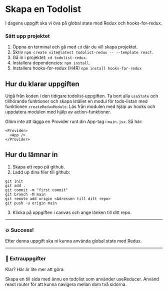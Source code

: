 # Skapa en Todolist

I dagens uppgift ska vi öva på global state med Redux och hooks-for-redux.

### Sätt upp projektet

1. Öppna en terminal och gå med `cd` där du vill skapa projektet.
2. Skriv `npm create vite@latest todolist-redux -- --template react`.
3. Gå in i projektet: `cd todolist-redux`.
4. Installera dependencies: `npm install`.
5. Installera hooks-for-redux (H4R) `npm install hooks-for-redux`

## Hur du klarar uppgiften

Utgå från koden i den tidigare todolist-uppgiften. Ta bort alla `useState` och tillhörande funktioner och skapa istället en modul för todo-listan med funktionen `createReduxModule`. Läs från modulen med hjälp av hooks och
uppdatera modulen med hjälp av action-funktioner.

Glöm inte att lägga en Provider runt din App-tag i `main.jsx`. Så här:

```
<Provider>
  <App />
</Provider>
```

## Hur du lämnar in

1. Skapa ett repo på github.
2. Ladd up dina filer till github:

```
git init
git add .
git commit -m "first commit"
git branch -M main
git remote add origin <Adressen till ditt repo>
git push -u origin main
```

3. Klicka på uppgiften i canvas och ange länken till ditt repo.

---

### :boom: Success!

Efter denna uppgift ska ni kunna använda global state med Redux.

---

### :runner: Extrauppgifter

Klar? Här är lite mer att göra:

Skapa en till sida med ännu en todolist som använder useReducer. Använd react router för att kunna navigera mellan dom två sidorna.
